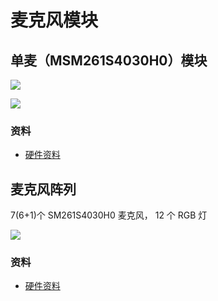 麦克风模块
============

## 单麦（MSM261S4030H0）模块

![](https://cdn.sipeed.com/wiki/maix/board/mic.png)

![](https://cdn.sipeed.com/wiki/maix/board/mic_1.png)

### 资料

* [硬件资料](http://dl.sipeed.com/MAIX/HDK/Sipeed-I2S_MIC/)

## 麦克风阵列

7(6+1)个 SM261S4030H0 麦克风， 12 个 RGB 灯

![](https://cdn.sipeed.com/wiki/maix/board/mic_array.png)

### 资料


* [硬件资料](http://dl.sipeed.com/MAIX/HDK/Sipeed-R6%2B1_MicArray/)





